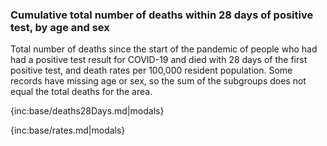 ### Cumulative total number of deaths within 28 days of positive test, by age and sex 

Total number of deaths since the start of the pandemic of people who had had a positive test result for COVID-19 and died with 28 days of the first positive test, and death rates per 100,000 resident population. Some records have missing age or sex, so the sum of the subgroups does not equal the total deaths for the area.

{inc:base/deaths28Days.md|modals}

{inc:base/rates.md|modals}
